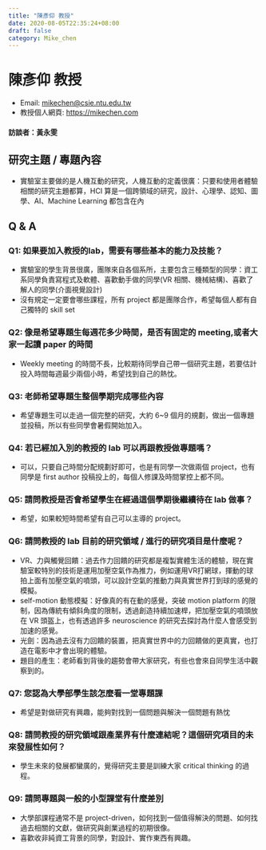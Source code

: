 ```yaml
---
title: "陳彥仰 教授"
date: 2020-08-05T22:35:24+08:00
draft: false
category: Mike_chen
---
```


# 陳彥仰 教授
* Email: <mikechen@csie.ntu.edu.tw>
* 教授個人網頁: <https://mikechen.com>
#### 訪談者：黃永雯

## 研究主題 / 專題內容
* 實驗室主要做的是人機互動的研究，人機互動的定義很廣：只要和使用者體驗相關的研究主題都算，HCI 算是一個跨領域的研究，設計、心理學、認知、圖學、AI、Machine Learning 都包含在內

## Q & A
### Q1: 如果要加入教授的lab，需要有哪些基本的能力及技能？
* 實驗室的學生背景很廣，團隊來自各個系所，主要包含三種類型的同學：資工系同學負責寫程式及軟體、喜歡動手做的同學(VR 相關、機械結構)、喜歡了解人的同學(介面視覺設計)
* 沒有規定一定要會哪些課程，所有 project 都是團隊合作，希望每個人都有自己獨特的 skill set
### Q2: 像是希望專題生每週花多少時間，是否有固定的 meeting,或者大家一起讀 paper 的時間
* Weekly meeting 的時間不長，比較期待同學自己帶一個研究主題，若要估計投入時間每週最少兩個小時，希望找到自己的熱忱。
### Q3: 老師希望專題生整個學期完成哪些內容
* 希望專題生可以走過一個完整的研究，大約 6~9 個月的規劃，做出一個專題並投稿，所以有些同學會暑假開始加入。
### Q4: 若已經加入別的教授的 lab 可以再跟教授做專題嗎？
* 可以，只要自己時間分配規劃好即可，也是有同學一次做兩個 project，也有同學是 first author 投稿投上的，每個人修課及時間掌控上都不同。
### Q5: 請問教授是否會希望學生在經過這個學期後繼續待在 lab 做事？
* 希望，如果較短時間希望有自己可以主導的 project。
### Q6: 請問教授的 lab 目前的研究領域 / 進行的研究項目是什麼呢？
* VR、力與觸覺回饋：過去作力回饋的研究都是複製實體生活的體驗，現在實驗室較特別的技術是運用加壓空氣作為推力，例如運用VR打網球，揮動的球拍上面有加壓空氣的噴頭，可以設計空氣的推動力與真實世界打到球的感覺的模擬。
* self-motion 動態模擬：好像真的有在動的感覺，突破 motion platform 的限制，因為傳統有傾斜角度的限制，透過創造持續加速桿，把加壓空氣的噴頭放在 VR 頭盔上，也有透過許多 neuroscience 的研究去探討為什麼人會感受到加速的感覺。
* 光劍：因為過去沒有力回饋的裝置，把真實世界中的力回饋做的更真實，也打造在電影中才會出現的體驗。
* 題目的產生：老師看到背後的趨勢會帶大家研究，有些也會來自同學生活中觀察到的。
### Q7: 您認為大學部學生該怎麼看一堂專題課
* 希望是對做研究有興趣，能夠對找到一個問題與解決一個問題有熱忱
### Q8: 請問教授的研究領域跟產業界有什麼連結呢？這個研究項目的未來發展性如何？
* 學生未來的發展都蠻廣的，覺得研究主要是訓練大家 critical thinking 的過程。
### Q9: 請問專題與一般的小型課堂有什麼差別
* 大學部課程通常不是 project-driven，如何找到一個值得解決的問題、如何找過去相關的文獻，做研究與創業過程的初期很像。
* 喜歡收非純資工背景的同學，對設計、實作東西有興趣。